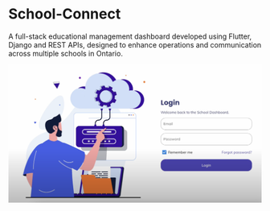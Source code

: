 # School-Connect
A full-stack educational management dashboard developed using Flutter, Django and REST APIs, designed to enhance operations and communication across multiple schools in Ontario.

![School Connect](assets/images/landing_page.png)
